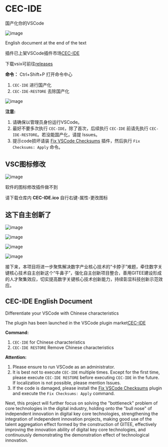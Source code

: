 # CEC-IDE

国产化你的VSCode

![image](https://github.com/qxchuckle/vsc-cec-ide/assets/55614189/e78c4a3a-f8b7-47d0-9971-fdc4ffff2ed8)

English document at the end of the text

插件已上架VSCode插件市场[CEC-IDE](https://marketplace.visualstudio.com/items?itemName=qcqx.cec-ide)

下载vsix可前往[releases](https://github.com/qxchuckle/vsc-cec-ide/releases)

**命令：** Ctrl+Shift+P 打开命令中心
1. `CEC-IDE` 进行国产化
2. `CEC-IDE-RESTORE` 去除国产化

![image](https://github.com/qxchuckle/vsc-cec-ide/assets/55614189/712346f4-61e5-4118-a650-cfab5bcfebcc)

**注意:**
1. 请确保以管理员身份运行VSCode。
2. 最好不要多次执行 `CEC-IDE`，除了首次，后续执行 `CEC-IDE` 前请先执行 `CEC-IDE-RESTORE`。若没能国产化，请提 Issues。
3. 提示code损坏请装 [Fix VSCode Checksums](https://marketplace.visualstudio.com/items?itemName=lehni.vscode-fix-checksums) 插件，然后执行 `Fix Checksums: Apply` 命令。

## VSC图标修改

![image](https://github.com/qxchuckle/vsc-cec-ide/assets/55614189/984daf13-e4e9-4658-b44a-caa97e57ecba)

软件的图标修改插件做不到

请下载仓库内 **CEC-IDE.ico** 自行右键-属性-更改图标

## 这下自主创新了

![image](https://github.com/qxchuckle/vsc-cec-ide/assets/55614189/c919b7f0-eaad-4f81-9959-85e28d7c76e2)

![image](https://github.com/qxchuckle/vsc-cec-ide/assets/55614189/9e663223-5fc2-47f2-bc19-2f65ecb5be15)

![image](https://github.com/qxchuckle/vsc-cec-ide/assets/102860926/da64d897-b469-4938-bfdc-d0746517a161)

![image](https://github.com/qxchuckle/vsc-cec-ide/assets/102860926/a7a0f63a-8c28-4ad5-9d20-1dc00d51e1a6)


接下来，本项目将进一步聚焦解决数字产业核心技术的“卡脖子”难题，牵住数字关键核心技术自主创新这个“牛鼻子”，强化自主创新项目整合，善用GITEE建设形成的人才聚集效应，切实提高数字关键核心技术创新能力，持续彰显科技创新示范效应。

## CEC-IDE English Document

Differentiate your VSCode with Chinese characteristics

The plugin has been launched in the VSCode plugin market[CEC-IDE](https://marketplace.visualstudio.com/items?itemName=qcqx.cec-ide)

**Command:**
1. `CEC-IDE` for Chinese characteristics
2. `CEC-IDE RESTORE` Remove Chinese characteristics

**Attention:**
1. Please ensure to run VSCode as an administrator.
2. It is best not to execute `CEC-IDE` multiple times. Except for the first time, please execute `CEC-IDE RESTORE` before executing `CEC-IDE` in the future. If localization is not possible, please mention Issues.
3. If the code is damaged, please install the [Fix VSCode Checksums](https://marketplace.visualstudio.com/items?itemName=lehni.vscode-fix-checksums) plugin and execute the `Fix Checksums: Apply` command.

Next, this project will further focus on solving the "bottleneck" problem of core technologies in the digital industry, holding onto the "bull nose" of independent innovation in digital key core technologies, strengthening the integration of independent innovation projects, making good use of the talent aggregation effect formed by the construction of GITEE, effectively improving the innovation ability of digital key core technologies, and continuously demonstrating the demonstration effect of technological innovation.

